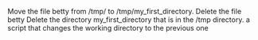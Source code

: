 Move the file betty from /tmp/ to /tmp/my_first_directory.
Delete the file betty
Delete the directory my_first_directory that is in the /tmp directory.
a script that changes the working directory to the previous one
